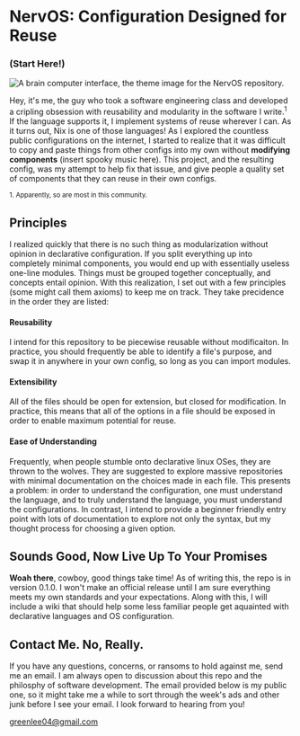 # NervOS: Configuration Designed for Reuse 
### (Start Here!)
![A brain computer interface, the theme image for the NervOS repository.](https://github.com/WGreenlee04/NervOS/blob/main/nervos.avif)

Hey, it's me, the guy who took a software engineering class and developed a cripling obsession with reusability and modularity in the software I write.<sup>1</sup> If the language supports it, I implement systems of reuse wherever I can. As it turns out, Nix is one of those languages! As I explored the countless public configurations on the internet, I started to realize that it was difficult to copy and paste things from other configs into my own without **modifying components** (insert spooky music here). This project, and the resulting config, was my attempt to help fix that issue, and give people a quality set of components that they can reuse in their own configs.

<sub>1. Apparently, so are most in this community.</sub>

## Principles
I realized quickly that there is no such thing as modularization without opinion in declarative configuration. If you split everything up into completely minimal components, you would end up with essentially useless one-line modules. Things must be grouped together conceptually, and concepts entail opinion. With this realization, I set out with a few principles (some might call them axioms) to keep me on track. They take precidence in the order they are listed:

#### Reusability
I intend for this repository to be piecewise reusable without modificaiton. In practice, you should frequently be able to identify a file's purpose, and swap it in anywhere in your own config, so long as you can import modules.

#### Extensibility
All of the files should be open for extension, but closed for modification. In practice, this means that all of the options in a file should be exposed in order to enable maximum potential for reuse.

#### Ease of Understanding
Frequently, when people stumble onto declarative linux OSes, they are thrown to the wolves. They are suggested to explore massive repositories with minimal documentation on the choices made in each file. This presents a problem: in order to understand the configuration, one must understand the language, and to truly understand the language, you must understand the configurations. In contrast, I intend to provide a beginner friendly entry point with lots of documentation to explore not only the syntax, but my thought process for choosing a given option.

## Sounds Good, Now Live Up To Your Promises
**Woah there**, cowboy, good things take time! As of writing this, the repo is in version 0.1.0. I won't make an official release until I am sure everything meets my own standards and your expectations. Along with this, I will include a wiki that should help some less familiar people get aquainted with declarative languages and OS configuration.

## Contact Me. No, Really.
If you have any questions, concerns, or ransoms to hold against me, send me an email. I am always open to discussion about this repo and the philosphy of software development. The email provided below is my public one, so it might take me a while to sort through the week's ads and other junk before I see your email. I look forward to hearing from you!

greenlee04@gmail.com